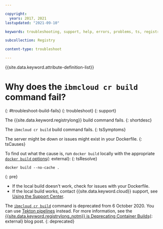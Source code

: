 ```yaml
---

copyright:
  years: 2017, 2021
lastupdated: "2021-09-10"

keywords: troubleshooting, support, help, errors, problems, ts, registry, build, build fails

subcollection: Registry

content-type: troubleshoot

---
```


{{site.data.keyword.attribute-definition-list}}

# Why does the `ibmcloud cr build` command fail?
{: #troubleshoot-build-fails}
{: troubleshoot}
{: support}

The {{site.data.keyword.registrylong}} build command fails.
{: shortdesc}

The `ibmcloud cr build` build command fails.
{: tsSymptoms}

The server might be down or issues might exist in your Dockerfile.
{: tsCauses}

To find out what the cause is, run `docker build` locally with the appropriate [`docker build` options](https://docs.docker.com/engine/reference/commandline/build/){: external}:
{: tsResolve}

```
docker build --no-cache .
```
{:  pre}

- If the local build doesn't work, check for issues with your Dockerfile.
- If the local build works, contact {{site.data.keyword.cloud}} support, see [Using the Support Center](/docs/get-support?topic=get-support-using-avatar).

The [`ibmcloud cr build`](/docs/Registry?topic=container-registry-cli-plugin-containerregcli#bx_cr_build) command is deprecated from 6 October 2020. You can use [Tekton pipelines](/docs/ContinuousDelivery?topic=ContinuousDelivery-pipeline_container_images#pipeline_tekton_images) instead. For more information, see the [{{site.data.keyword.registrylong_notm}} is Deprecating Container Builds](https://www.ibm.com/cloud/blog/announcements/ibm-cloud-container-registry-deprecating-container-builds){: external} blog post.
{: deprecated}


